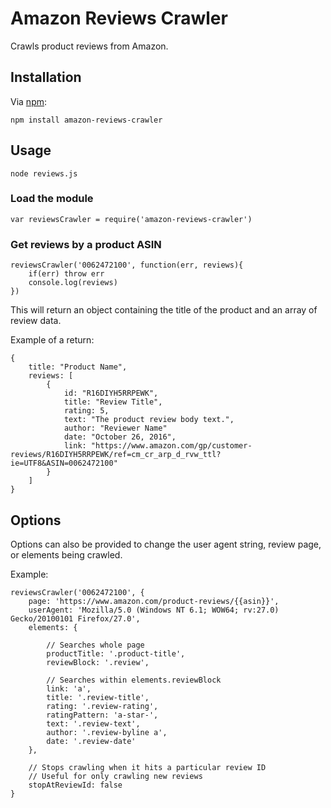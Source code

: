 # Amazon Reviews Crawler

Crawls product reviews from Amazon.

## Installation

Via [npm](https://www.npmjs.com/):

```
npm install amazon-reviews-crawler
```

## Usage
```
node reviews.js
```

### Load the module

```
var reviewsCrawler = require('amazon-reviews-crawler')
```

### Get reviews by a product ASIN

```
reviewsCrawler('0062472100', function(err, reviews){
	if(err) throw err
	console.log(reviews)
})
```

This will return an object containing the title of the product and an array of review data.

Example of a return:

```
{
	title: "Product Name",
	reviews: [
		{
			id: "R16DIYH5RRPEWK",
			title: "Review Title",
			rating: 5,
			text: "The product review body text.",
			author: "Reviewer Name"
			date: "October 26, 2016",
			link: "https://www.amazon.com/gp/customer-reviews/R16DIYH5RRPEWK/ref=cm_cr_arp_d_rvw_ttl?ie=UTF8&ASIN=0062472100"
		}
	]
}
```

## Options

Options can also be provided to change the user agent string, review page, or elements being crawled.

Example:

```
reviewsCrawler('0062472100', {
	page: 'https://www.amazon.com/product-reviews/{{asin}}',
	userAgent: 'Mozilla/5.0 (Windows NT 6.1; WOW64; rv:27.0) Gecko/20100101 Firefox/27.0',
	elements: {
	
		// Searches whole page
		productTitle: '.product-title',
		reviewBlock: '.review',
		
		// Searches within elements.reviewBlock
		link: 'a',
		title: '.review-title',
		rating: '.review-rating',
		ratingPattern: 'a-star-',
		text: '.review-text',
		author: '.review-byline a',
		date: '.review-date'
	},
	
	// Stops crawling when it hits a particular review ID
	// Useful for only crawling new reviews
	stopAtReviewId: false
}
```
